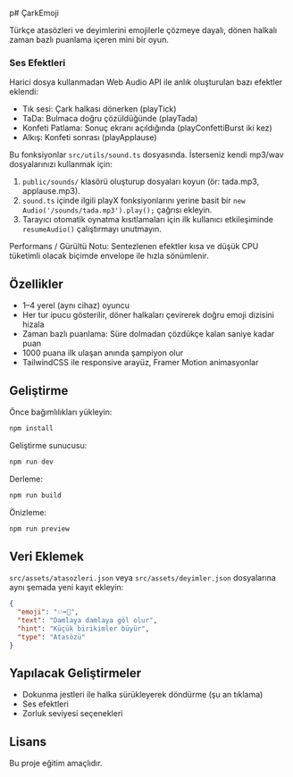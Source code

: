 p# ÇarkEmoji

Türkçe atasözleri ve deyimlerini emojilerle çözmeye dayalı, dönen halkalı zaman bazlı puanlama içeren mini bir oyun.

### Ses Efektleri
Harici dosya kullanmadan Web Audio API ile anlık oluşturulan bazı efektler eklendi:

- Tık sesi: Çark halkası dönerken (playTick)
- TaDa: Bulmaca doğru çözüldüğünde (playTada)
- Konfeti Patlama: Sonuç ekranı açıldığında (playConfettiBurst iki kez)
- Alkış: Konfeti sonrası (playApplause)

Bu fonksiyonlar `src/utils/sound.ts` dosyasında. İsterseniz kendi mp3/wav dosyalarınızı kullanmak için:
1. `public/sounds/` klasörü oluşturup dosyaları koyun (ör: tada.mp3, applause.mp3).
2. `sound.ts` içinde ilgili playX fonksiyonlarını yerine basit bir `new Audio('/sounds/tada.mp3').play();` çağrısı ekleyin.
3. Tarayıcı otomatik oynatma kısıtlamaları için ilk kullanıcı etkileşiminde `resumeAudio()` çalıştırmayı unutmayın.

Performans / Gürültü Notu: Sentezlenen efektler kısa ve düşük CPU tüketimli olacak biçimde envelope ile hızla sönümlenir.

## Özellikler
- 1–4 yerel (aynı cihaz) oyuncu
- Her tur ipucu gösterilir, döner halkaları çevirerek doğru emoji dizisini hizala
- Zaman bazlı puanlama: Süre dolmadan çözdükçe kalan saniye kadar puan
- 1000 puana ilk ulaşan anında şampiyon olur
- TailwindCSS ile responsive arayüz, Framer Motion animasyonlar

## Geliştirme

Önce bağımlılıkları yükleyin:

```bash
npm install
```

Geliştirme sunucusu:
```bash
npm run dev
```

Derleme:
```bash
npm run build
```

Önizleme:
```bash
npm run preview
```

## Veri Eklemek
`src/assets/atasozleri.json` veya `src/assets/deyimler.json` dosyalarına aynı şemada yeni kayıt ekleyin:
```json
{
  "emoji": "💧💧➡️🌊",
  "text": "Damlaya damlaya göl olur",
  "hint": "Küçük birikimler büyür",
  "type": "Atasözü"
}
```

## Yapılacak Geliştirmeler
- Dokunma jestleri ile halka sürükleyerek döndürme (şu an tıklama)
- Ses efektleri
- Zorluk seviyesi seçenekleri

## Lisans
Bu proje eğitim amaçlıdır.
